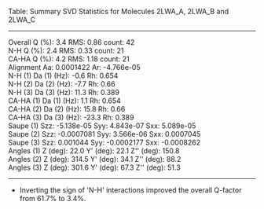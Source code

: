Table: Summary SVD Statistics for Molecules 2LWA_A, 2LWA_B and 2LWA_C

----------- ------------------- ---------------- ------------------
Overall     Q (%): 3.4          RMS: 0.86        count: 42         
N-H         Q (%): 2.4          RMS: 0.33        count: 21         
CA-HA       Q (%): 4.2          RMS: 1.18        count: 21         
Alignment   Aa: 0.0001422       Ar: -4.766e-05                     
N-H (1)     Da (1) (Hz): -0.6   Rh: 0.654                          
N-H (2)     Da (2) (Hz): -7.7   Rh: 0.66                           
N-H (3)     Da (3) (Hz): 11.3   Rh: 0.389                          
CA-HA (1)   Da (1) (Hz): 1.1    Rh: 0.654                          
CA-HA (2)   Da (2) (Hz): 15.8   Rh: 0.66                           
CA-HA (3)   Da (3) (Hz): -23.3  Rh: 0.389                          
Saupe (1)   Szz: -5.138e-05     Syy: 4.843e-07   Sxx: 5.089e-05    
Saupe (2)   Szz: -0.0007081     Syy: 3.566e-06   Sxx: 0.0007045    
Saupe (3)   Szz: 0.001044       Syy: -0.0002177  Sxx: -0.0008262   
Angles (1)  Z (deg): 22.0       Y' (deg): 22.1   Z'' (deg): 150.8  
Angles (2)  Z (deg): 314.5      Y' (deg): 34.1   Z'' (deg): 88.2   
Angles (3)  Z (deg): 301.6      Y' (deg): 67.3   Z'' (deg): 51.3   
----------- ------------------- ---------------- ------------------

* Inverting the sign of 'N-H' interactions improved the overall Q-factor from 61.7% to 3.4%.
